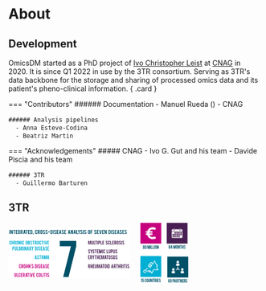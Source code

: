 # About

## Development
<div class="grid cards" markdown>

OmicsDM started as a PhD project of [Ivo Christopher Leist]()
at [CNAG](https://www.cnag.eu) in 2020. It is since Q1 2022 
in use by the 3TR consortium.
Serving as 3TR's data backbone for the storage and sharing of processed omics data 
and its patient's pheno-clinical information.
{ .card }

=== "Contributors"
    ###### Documentation
      - Manuel Rueda ()
      - CNAG

    ###### Analysis pipelines
      - Anna Esteve-Codina
      - Beatriz Martin

=== "Acknowledgements"
    ##### CNAG
      - Ivo G. Gut and his team
      - Davide Piscia and his team

    ###### 3TR
      - Guillermo Barturen
</div>

## 3TR

<div style="display: flex; gap: 20px; align-items: center;">  
  <div style="flex: 1;">
    <img src="../../img/3tr-diseases.png" alt="Diseases" style="width: 100%;">
  </div>
  
  <div style="flex: 1;">
    <img src="../../img/3tr-overview.png" alt="Overview" style="width: 40%;">
  </div>  
</div>